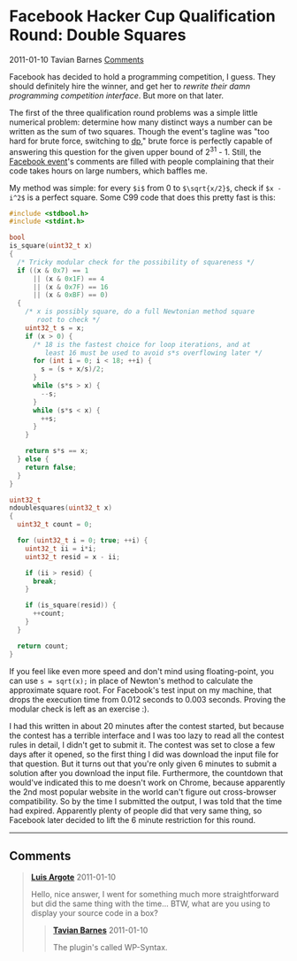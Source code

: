# Facebook Hacker Cup Qualification Round: Double Squares

<div class="infobar">
    <i class="fa fa-clock-o" aria-hidden="true"></i> 2011-01-10
    <i class="fa fa-user" aria-hidden="true"></i> Tavian Barnes
    <a href="#comments"><i class="fa fa-comments"></i> Comments</a>
</div>

Facebook has decided to hold a programming competition, I guess.
They should definitely hire the winner, and get her to *rewrite their damn programming competition interface*.
But more on that later.

The first of the three qualification round problems was a simple little numerical problem: determine how many distinct ways a number can be written as the sum of two squares.
Though the event's tagline was "too hard for brute force, switching to [dp]," brute force is perfectly capable of answering this question for the given upper bound of 2<sup>31</sup> - 1.
Still, the [Facebook event]'s comments are filled with people complaining that their code takes hours on large numbers, which baffles me.

[dp]: https://en.wikipedia.org/wiki/Dynamic_programming
[Facebook event]: https://www.facebook.com/event.php?eid=148059031890072

My method was simple: for every `$i$` from 0 to `$\sqrt{x/2}$`, check if `$x - i^2$` is a perfect square.
Some C99 code that does this pretty fast is this:

```c
#include <stdbool.h>
#include <stdint.h>

bool
is_square(uint32_t x)
{
  /* Tricky modular check for the possibility of squareness */
  if ((x & 0x7) == 1
      || (x & 0x1F) == 4
      || (x & 0x7F) == 16
      || (x & 0xBF) == 0)
  {
    /* x is possibly square, do a full Newtonian method square
       root to check */
    uint32_t s = x;
    if (x > 0) {
      /* 18 is the fastest choice for loop iterations, and at
         least 16 must be used to avoid s*s overflowing later */
      for (int i = 0; i < 18; ++i) {
        s = (s + x/s)/2;
      }
      while (s*s > x) {
        --s;
      }
      while (s*s < x) {
        ++s;
      }
    }

    return s*s == x;
  } else {
    return false;
  }
}

uint32_t
ndoublesquares(uint32_t x)
{
  uint32_t count = 0;

  for (uint32_t i = 0; true; ++i) {
    uint32_t ii = i*i;
    uint32_t resid = x - ii;

    if (ii > resid) {
      break;
    }

    if (is_square(resid)) {
      ++count;
    }
  }

  return count;
}
```

If you feel like even more speed and don't mind using floating-point, you can use `s = sqrt(x);` in place of Newton's method to calculate the approximate square root.
For Facebook's test input on my machine, that drops the execution time from 0.012 seconds to 0.003 seconds.
Proving the modular check is left as an exercise :).

I had this written in about 20 minutes after the contest started, but because the contest has a terrible interface and I was too lazy to read all the contest rules in detail, I didn't get to submit it.
The contest was set to close a few days after it opened, so the first thing I did was download the input file for that question.
But it turns out that you're only given 6 minutes to submit a solution after you download the input file.
Furthermore, the countdown that would've indicated this to me doesn't work on Chrome, because apparently the 2nd most popular website in the world can't figure out cross-browser compatibility.
So by the time I submitted the output, I was told that the time had expired.
Apparently plenty of people did that very same thing, so Facebook later decided to lift the 6 minute restriction for this round.

---


## Comments

> [**Luis Argote**](http://argote.mx/)
> <i class="fa fa-clock-o" aria-hidden="true"></i> 2011-01-10
>
> Hello, nice answer, I went for something much more straightforward but did the same thing with the time...
> BTW, what are you using to display your source code in a box?
>
> > <i class="fa fa-user" aria-hidden="true"></i> [**Tavian Barnes**](/)
> > <i class="fa fa-clock-o" aria-hidden="true"></i> 2011-01-10
> >
> > The plugin's called WP-Syntax.
